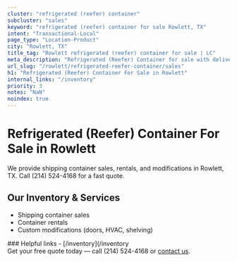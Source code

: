 ```yaml
---
cluster: "refrigerated (reefer) container"
subcluster: "sales"
keyword: "refrigerated (reefer) container for sale Rowlett, TX"
intent: "Transactional-Local"
page_type: "Location-Product"
city: "Rowlett, TX"
title_tag: "Rowlett refrigerated (reefer) container for sale | LC"
meta_description: "Refrigerated (Reefer) Container for sale with delivery in Rowlett, TX. LC Container — local Since 2003. Get pricing today."
url_slug: "/rowlett/refrigerated-reefer-container/sales"
h1: "Refrigerated (Reefer) Container For Sale in Rowlett"
internal_links: "/inventory"
priority: 3
notes: "NaN"
noindex: true
---
```


# Refrigerated (Reefer) Container For Sale in Rowlett

We provide shipping container sales, rentals, and modifications in Rowlett, TX. Call (214) 524-4168 for a fast quote.

## Our Inventory & Services
- Shipping container sales
- Container rentals
- Custom modifications (doors, HVAC, shelving)

<div data-section="internal-links">
### Helpful links
- [/inventory](/inventory
</div>

<div data-section="cta">
Get your free quote today — call (214) 524-4168 or <a href="/contact">contact us</a>.
</div>

<script type="application/ld+json">{"@context":"https://schema.org","@type":"FAQPage","mainEntity":[{"@type":"Question","name":"How much does delivery cost in Rowlett, TX?","acceptedAnswer":{"@type":"Answer","text":"Delivery costs vary by distance and container size. Most deliveries in Rowlett, TX range from $150-$300. Call (214) 524-4168 for an exact quote based on your specific location."}},{"@type":"Question","name":"Do you offer financing or payment plans?","acceptedAnswer":{"@type":"Answer","text":"We accept major credit cards, checks, and can discuss commercial terms for bulk purchases. Call (214) 524-4168 to discuss options."}},{"@type":"Question","name":"Can you customize containers in Rowlett, TX?","acceptedAnswer":{"@type":"Answer","text":"Yes — we perform modifications like doors, HVAC, insulation, and shelving. Request a custom quote at (214) 524-4168 or via our contact form."}}]}</script>
